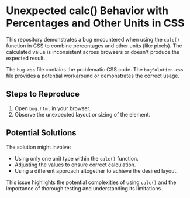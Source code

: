 # Unexpected calc() Behavior with Percentages and Other Units in CSS

This repository demonstrates a bug encountered when using the `calc()` function in CSS to combine percentages and other units (like pixels). The calculated value is inconsistent across browsers or doesn't produce the expected result.

The `bug.css` file contains the problematic CSS code.  The `bugSolution.css` file provides a potential workaround or demonstrates the correct usage.

## Steps to Reproduce

1. Open `bug.html` in your browser.
2. Observe the unexpected layout or sizing of the element.

## Potential Solutions

The solution might involve:

* Using only one unit type within the `calc()` function.
* Adjusting the values to ensure correct calculation.
* Using a different approach altogether to achieve the desired layout.

This issue highlights the potential complexities of using `calc()` and the importance of thorough testing and understanding its limitations.